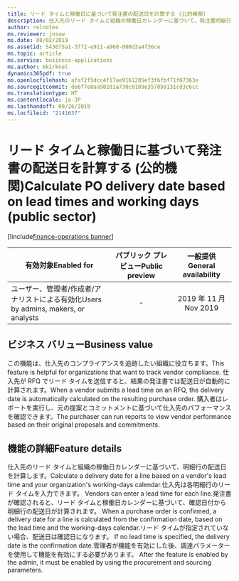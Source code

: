 ```yaml
---
title: リード タイムと稼働日に基づいて発注書の配送日を計算する (公的機関)
description: 仕入先のリード タイムと組織の稼働日カレンダーに基づいて、発注書明細行の配送日を計算します。 この機能は公的機関の構成にのみ適用されます。
author: relnotes
ms.reviewer: josaw
ms.date: 08/02/2019
ms.assetid: 543675a1-3772-e911-a960-000d3a4f36ce
ms.topic: article
ms.service: business-applications
ms.author: mkirknel
dynamics365pdf: true
ms.openlocfilehash: afaf2f5dcc4f17ae9161205ef3f6fbf71f07363e
ms.sourcegitcommit: de6f7e8aa90101a730c0109e3578b9131cd3c6cc
ms.translationtype: HT
ms.contentlocale: ja-JP
ms.lasthandoff: 09/26/2019
ms.locfileid: "2141637"
---
```

# <a name="calculate-po-delivery-date-based-on-lead-times-and-working-days-public-sector"></a><span data-ttu-id="2f37e-104">リード タイムと稼働日に基づいて発注書の配送日を計算する (公的機関)</span><span class="sxs-lookup"><span data-stu-id="2f37e-104">Calculate PO delivery date based on lead times and working days (public sector)</span></span>
[!include[finance-operations banner](../includes/finance-operations.md)]

| <span data-ttu-id="2f37e-105">有効対象</span><span class="sxs-lookup"><span data-stu-id="2f37e-105">Enabled for</span></span>    |  <span data-ttu-id="2f37e-106">パブリック プレビュー</span><span class="sxs-lookup"><span data-stu-id="2f37e-106">Public preview</span></span> | <span data-ttu-id="2f37e-107">一般提供</span><span class="sxs-lookup"><span data-stu-id="2f37e-107">General availability</span></span> | 
| ---------- | :----------: |:----------: |
|<span data-ttu-id="2f37e-108">ユーザー、管理者/作成者/アナリストによる有効化</span><span class="sxs-lookup"><span data-stu-id="2f37e-108">Users by admins, makers, or analysts</span></span>|-| <span data-ttu-id="2f37e-109">2019 年 11 月</span><span class="sxs-lookup"><span data-stu-id="2f37e-109">Nov 2019</span></span>|


## <a name="business-value"></a><span data-ttu-id="2f37e-110">ビジネス バリュー</span><span class="sxs-lookup"><span data-stu-id="2f37e-110">Business value</span></span>
<!-- bv start -->
<span data-ttu-id="2f37e-111">この機能は、仕入先のコンプライアンスを追跡したい組織に役立ちます。</span><span class="sxs-lookup"><span data-stu-id="2f37e-111">This feature is helpful for organizations that want to track vendor compliance.</span></span> <span data-ttu-id="2f37e-112">仕入先が RFQ でリード タイムを送信すると、結果の発注書では配送日が自動的に計算されます。</span><span class="sxs-lookup"><span data-stu-id="2f37e-112">When a vendor submits a lead time on an RFQ, the delivery date is automatically calculated on the resulting purchase order.</span></span> <span data-ttu-id="2f37e-113">購入者はレポートを実行し、元の提案とコミットメントに基づいて仕入先のパフォーマンスを確認できます。</span><span class="sxs-lookup"><span data-stu-id="2f37e-113">The purchaser can run reports to view vendor performance based on their original proposals and commitments.</span></span>
<!-- bv end -->



## <a name="feature-details"></a><span data-ttu-id="2f37e-114">機能の詳細</span><span class="sxs-lookup"><span data-stu-id="2f37e-114">Feature details</span></span>
<!--feature detail start -->
<span data-ttu-id="2f37e-115">仕入先のリード タイムと組織の稼働日カレンダーに基づいて、明細行の配送日を計算します。</span><span class="sxs-lookup"><span data-stu-id="2f37e-115">Calculate a delivery date for a line based on a vendor's lead time and your organization's working-days calendar.</span></span><span data-ttu-id="2f37e-116">仕入先は各明細行のリード タイムを入力できます。</span><span class="sxs-lookup"><span data-stu-id="2f37e-116"> Vendors can enter a lead time for each line.</span></span><span data-ttu-id="2f37e-117">発注書が確認されると、リード タイムと稼働日カレンダーに基づいて、確認日付から明細行の配送日が計算されます。</span><span class="sxs-lookup"><span data-stu-id="2f37e-117"> When a purchase order is confirmed, a delivery date for a line is calculated from the confirmation date, based on the lead time and the working-days calendar.</span></span><span data-ttu-id="2f37e-118">リード タイムが指定されていない場合、配送日は確認日になります。</span><span class="sxs-lookup"><span data-stu-id="2f37e-118"> If no lead time is specified, the delivery date is the confirmation date.</span></span><span data-ttu-id="2f37e-119">管理者が機能を有効にした後、調達パラメーターを使用して機能を有効にする必要があります。</span><span class="sxs-lookup"><span data-stu-id="2f37e-119"> After the feature is enabled by the admin, it must be enabled by using the procurement and sourcing parameters.</span></span>
<!--feature detail end -->












